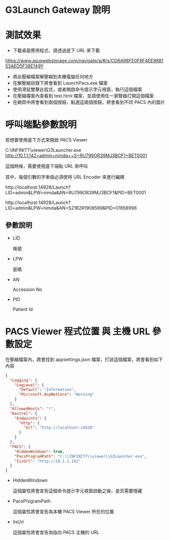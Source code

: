 # G3Launch Gateway 說明

# 測試效果

* 下載桌面應用程式，請透過底下 URL 來下載

https://www.asuswebstorage.com/navigate/a/#/s/CD6A98FE0F6F4EE988153AED5F38E149Y

* 將此壓縮檔案解壓縮到本機電腦任何地方
* 在解壓縮目錄下將會看到 LaunchPacs.exe 檔案
* 使用滑鼠雙擊此程式，或者開啟命令提示字元視窗，執行這個檔案
* 在壓縮檔案內查看到 test.html 檔案，並請使用任一瀏覽器打開這個檔案
* 在網頁中將會看到兩個按鈕，點選這兩個按鈕，將會看到不同 PACS 內的圖片

# 呼叫端點參數說明

若想要使用底下方式來開啟 PACS Viewer 

C:\INFINITT\viewer\G3Launcher.exe http://10.1.1.142+admin+nimda++S+RU799OR39MJ3BCF1+BET0001

這個時候，需要使用底下端點 URL 來呼叫

其中，每個引數的字串值必須使用 URL Encoder 來進行編碼

http://localhost:14928/Launch?LID=admin&LPW=nimda&AN=RU799OR39MJ3BCF1&PID=BET0001

http://localhost:14928/Launch?LID=admin&LPW=nimda&AN=S21B2R1908569&PID=01658998

## 參數說明

* LID

  帳號

* LPW

  密碼

* AN

  Accession No

* PID

  Patient Id
  
# PACS Viewer 程式位置 與 主機 URL 參數設定

在壓縮檔案內，將會找到 appsettings.json 檔案，打該這個檔案，將會看到如下內容

```json
{
  "Logging": {
    "LogLevel": {
      "Default": "Information",
      "Microsoft.AspNetCore": "Warning"
    }
  },
  "AllowedHosts": "*",
  "Kestrel": {
    "Endpoints": {
      "Http": {
        "Url": "http://localhost:14928"
      }
    }
  },
  "PACS": {
    "HiddenWindown": true,
    "PacsProgramPath": "C:\\INFINITT\\viewer\\G3Launcher.exe",
    "IisUrl": "http://10.1.1.142"
  }
}
```

* HiddenWindown

  這個屬性將會宣告這個命令提示字元視窗啟動之後，是否需要隱藏

* PacsProgramPath

  這個屬性將會宣告為本機 PACS Viewer 所在的位置

* IisUrl

  這個屬性將會宣告為指向 PACS 主機的 URL


